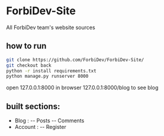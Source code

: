 # ForbiDev-Site
All ForbiDev team's website sources
 ## how to run
```bash
git clone https://github.com/ForbiDev/ForbiDev-Site/
git checkout back
python -r install requirements.txt
python manage.py runserver 8000
```
open 127.0.0.1:8000 in browser
127.0.0.1:8000/blog to see blog
## built sections:
- Blog :
-- Posts
-- Comments
- Account :
-- Register
